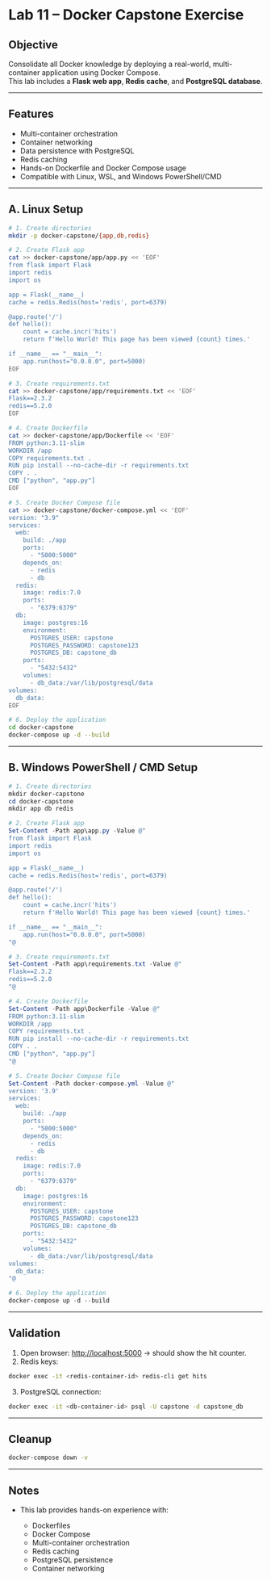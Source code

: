 # Lab 11 – Docker Capstone Exercise

## Objective
Consolidate all Docker knowledge by deploying a real-world, multi-container application using Docker Compose.  
This lab includes a **Flask web app**, **Redis cache**, and **PostgreSQL database**.

---

## Features
- Multi-container orchestration
- Container networking
- Data persistence with PostgreSQL
- Redis caching
- Hands-on Dockerfile and Docker Compose usage
- Compatible with Linux, WSL, and Windows PowerShell/CMD

---

## A. Linux  Setup

```bash
# 1. Create directories
mkdir -p docker-capstone/{app,db,redis}

# 2. Create Flask app
cat >> docker-capstone/app/app.py << 'EOF'
from flask import Flask
import redis
import os

app = Flask(__name__)
cache = redis.Redis(host='redis', port=6379)

@app.route('/')
def hello():
    count = cache.incr('hits')
    return f'Hello World! This page has been viewed {count} times.'

if __name__ == "__main__":
    app.run(host="0.0.0.0", port=5000)
EOF

# 3. Create requirements.txt
cat >> docker-capstone/app/requirements.txt << 'EOF'
Flask==2.3.2
redis==5.2.0
EOF

# 4. Create Dockerfile
cat >> docker-capstone/app/Dockerfile << 'EOF'
FROM python:3.11-slim
WORKDIR /app
COPY requirements.txt .
RUN pip install --no-cache-dir -r requirements.txt
COPY . .
CMD ["python", "app.py"]
EOF

# 5. Create Docker Compose file
cat >> docker-capstone/docker-compose.yml << 'EOF'
version: "3.9"
services:
  web:
    build: ./app
    ports:
      - "5000:5000"
    depends_on:
      - redis
      - db
  redis:
    image: redis:7.0
    ports:
      - "6379:6379"
  db:
    image: postgres:16
    environment:
      POSTGRES_USER: capstone
      POSTGRES_PASSWORD: capstone123
      POSTGRES_DB: capstone_db
    ports:
      - "5432:5432"
    volumes:
      - db_data:/var/lib/postgresql/data
volumes:
  db_data:
EOF

# 6. Deploy the application
cd docker-capstone
docker-compose up -d --build
````

---

## B. Windows PowerShell / CMD Setup

```powershell
# 1. Create directories
mkdir docker-capstone
cd docker-capstone
mkdir app db redis

# 2. Create Flask app
Set-Content -Path app\app.py -Value @"
from flask import Flask
import redis
import os

app = Flask(__name__)
cache = redis.Redis(host='redis', port=6379)

@app.route('/')
def hello():
    count = cache.incr('hits')
    return f'Hello World! This page has been viewed {count} times.'

if __name__ == "__main__":
    app.run(host="0.0.0.0", port=5000)
"@

# 3. Create requirements.txt
Set-Content -Path app\requirements.txt -Value @"
Flask==2.3.2
redis==5.2.0
"@

# 4. Create Dockerfile
Set-Content -Path app\Dockerfile -Value @"
FROM python:3.11-slim
WORKDIR /app
COPY requirements.txt .
RUN pip install --no-cache-dir -r requirements.txt
COPY . .
CMD ["python", "app.py"]
"@

# 5. Create Docker Compose file
Set-Content -Path docker-compose.yml -Value @"
version: '3.9'
services:
  web:
    build: ./app
    ports:
      - "5000:5000"
    depends_on:
      - redis
      - db
  redis:
    image: redis:7.0
    ports:
      - "6379:6379"
  db:
    image: postgres:16
    environment:
      POSTGRES_USER: capstone
      POSTGRES_PASSWORD: capstone123
      POSTGRES_DB: capstone_db
    ports:
      - "5432:5432"
    volumes:
      - db_data:/var/lib/postgresql/data
volumes:
  db_data:
"@

# 6. Deploy the application
docker-compose up -d --build
```

---

## Validation

1. Open browser: [http://localhost:5000](http://localhost:5000) → should show the hit counter.
2. Redis keys:

```bash
docker exec -it <redis-container-id> redis-cli get hits
```

3. PostgreSQL connection:

```bash
docker exec -it <db-container-id> psql -U capstone -d capstone_db
```

---

## Cleanup

```bash
docker-compose down -v
```

---

## Notes

* This lab provides hands-on experience with:

  * Dockerfiles
  * Docker Compose
  * Multi-container orchestration
  * Redis caching
  * PostgreSQL persistence
  * Container networking


